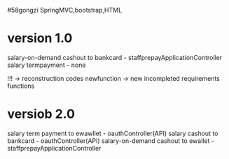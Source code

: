 #58gongzi
SpringMVC,bootstrap,HTML

# version 1.0
salary-on-demand cashout to bankcard - staffprepayApplicationController
salary termpayment - none

!!! -> reconstruction codes
newfunction -> new incompleted requirements functions
# versiob 2.0
salary term payment to ewawllet -  oauthController(API)
salary cashout to bankcard -  oauthController(API)
salary-on-demand cashout to ewallet - staffprepayApplicationController